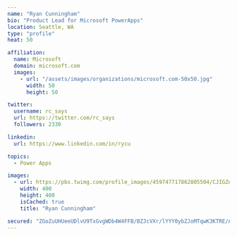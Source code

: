 ```yaml
---
name: "Ryan Cunningham"
bio: "Product Lead for Microsoft PowerApps"
location: Seattle, WA
type: "profile"
heat: 50

affiliation:
  name: Microsoft
  domain: microsoft.com
  images:
    - url: "/assets/images/organizations/microsoft.com-50x50.jpg"
      width: 50
      height: 50

twitter:
  username: rc_says
  url: https://twitter.com/rc_says
  followers: 2330

linkedin:
  url: https://www.linkedin.com/in/rycu

topics:
  - Power Apps

images:
  - url: https://pbs.twimg.com/profile_images/459747717862805504/CJIGZejd_400x400.png
    width: 400
    height: 400
    isCached: true
    title: "Ryan Cunningham"

secured: "ZGoZuUHUeeUDlvU9TxGvgWDb4W4FFB/BZJcVXr/lYYY0ybZJoMTqwK3KTRE/AEQWpflOiThDDg2SMn9zoWwj7yn7qnUUq+F6RGVZfgiC+2AcViIq0mjOLqv7rjrG/i9kujRaUSlhNPdwUSdg+1otkGs6FGXfiYX393dfaXbO782dfEtY8lf0XaEJ4Okzw2kl1w/OW+m2TGv1VyuZ9TDqrA3AixW1IKdi3bHzYqE5XtOcJc9TeYHo2s7F6C9ahnP2uvJCHQeW36LDX2hvZA+qRzkjAED4Ymyrxs85ZCBbvwjD28wcFogSUsJ+Q3eQdoG8SBmxKjgBcNkeImJJhrJJb0AdPtP+EK8fgS3NAmj1ISfBySXVV4aeO8ngRL5tdBMEeMYjKZce/wuvD+BHVMlA+HMTpgWsR33MPIpV4bv3i/c=;EY879u2eA1Zq7RALbn/JQg=="
---
```


